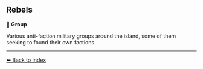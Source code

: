 ## Rebels

**🪪 Group**

Various anti-faction military groups around the island, some of them seeking to found their own factions.


----------
[⬅️ Back to index](/index.md#4270_s)